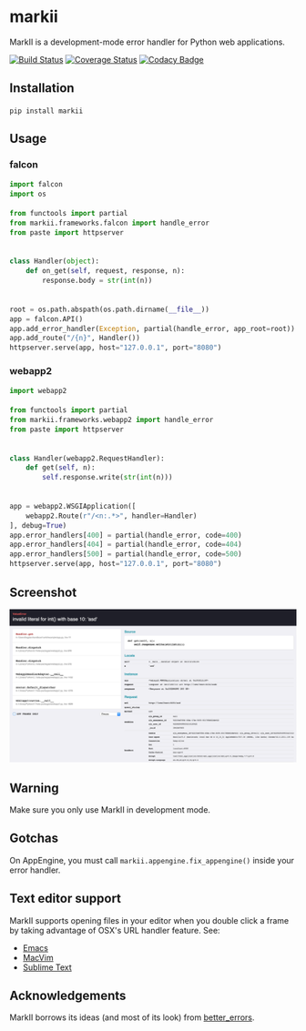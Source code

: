 # markii

MarkII is a development-mode error handler for Python web applications.

[![Build Status](https://travis-ci.org/Bogdanp/markii.svg?branch=master)](https://travis-ci.org/Bogdanp/markii)
[![Coverage Status](https://coveralls.io/repos/Bogdanp/markii/badge.svg?branch=master&service=github)](https://coveralls.io/github/Bogdanp/markii?branch=master)
[![Codacy Badge](https://api.codacy.com/project/badge/grade/e4f8f67831224812ba086e09226b203b)](https://www.codacy.com/app/bogdan/markii)

## Installation

`pip install markii`

## Usage

### falcon

``` python
import falcon
import os

from functools import partial
from markii.frameworks.falcon import handle_error
from paste import httpserver


class Handler(object):
    def on_get(self, request, response, n):
        response.body = str(int(n))


root = os.path.abspath(os.path.dirname(__file__))
app = falcon.API()
app.add_error_handler(Exception, partial(handle_error, app_root=root))
app.add_route("/{n}", Handler())
httpserver.serve(app, host="127.0.0.1", port="8080")
```

### webapp2

```python
import webapp2

from functools import partial
from markii.frameworks.webapp2 import handle_error
from paste import httpserver


class Handler(webapp2.RequestHandler):
    def get(self, n):
        self.response.write(str(int(n)))


app = webapp2.WSGIApplication([
    webapp2.Route(r"/<n:.*>", handler=Handler)
], debug=True)
app.error_handlers[400] = partial(handle_error, code=400)
app.error_handlers[404] = partial(handle_error, code=404)
app.error_handlers[500] = partial(handle_error, code=500)
httpserver.serve(app, host="127.0.0.1", port="8080")
```

## Screenshot

![Screenshot](/example/screenshot.png)

## Warning

Make sure you only use MarkII in development mode.

## Gotchas

On AppEngine, you must call `markii.appengine.fix_appengine()` inside
your error handler.

## Text editor support

MarkII supports opening files in your editor when you double click a
frame by taking advantage of OSX's URL handler feature. See:

- [Emacs](https://github.com/typester/emacs-handler)
- [MacVim](https://code.google.com/p/macvim/issues/detail?id=105)
- [Sublime Text](https://github.com/typester/emacs-handler)


## Acknowledgements

MarkII borrows its ideas (and most of its look) from [better_errors](https://github.com/charliesome/better_errors).
